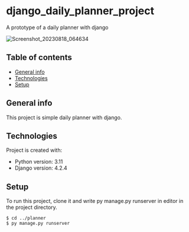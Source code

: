 # django_daily_planner_project
A prototype of a daily planner with django 

![Screenshot_20230818_064634](https://github.com/alitmus/django_daily_planner_project/assets/114218914/35481c7a-8165-4fd5-900b-8e3ccd741c90)


## Table of contents
* [General info](#general-info)
* [Technologies](#technologies)
* [Setup](#setup)

## General info
This project is simple daily planner with django.
	
## Technologies
Project is created with:
* Python version: 3.11
* Django version: 4.2.4

	
## Setup
To run this project, clone it and write py manage.py runserver in editor in the project directory.

```
$ cd ../planner
$ py manage.py runserver

```
